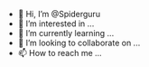 - 👋 Hi, I’m @Spiderguru
- 👀 I’m interested in ...
- 🌱 I’m currently learning ...
- 💞️ I’m looking to collaborate on ...
- 📫 How to reach me ...

<!---
Spiderguru/Spiderguru is a ✨ special ✨ repository because its `README.md` (this file) appears on your GitHub profile.
You can click the Preview link to take a look at your changes.
--->
